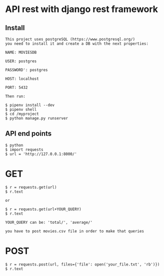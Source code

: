# API rest with django rest framework

## Install

```
This project uses postgreSQL (https://www.postgresql.org/)
you need to install it and create a DB with the next properties:

NAME: MOVIESDB

USER: postgres

PASSWORD': postgres

HOST: localhost

PORT: 5432

Then run:

$ pipenv install --dev
$ pipenv shell
$ cd /myproject
$ python manage.py runserver
```

## API end points
```
$ python
$ import requests
$ url = 'http://127.0.0.1:8000/'
```

# GET
```
$ r = requests.get(url)
$ r.text

or

$ r = requests.get(url+YOUR_QUERY)
$ r.text

YOUR_QUERY can be: 'total/', 'average/'

you have to post movies.csv file in order to make that queries
```

# POST
```
$ r = requests.post(url, files={'file': open('your_file.txt', 'rb')})
$ r.text
```